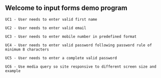 ## Welcome to input forms demo program
```
UC1 - User needs to enter valid first name
```
```
UC2 - User needs to enter valid email
```
```
UC3 - User needs to enter mobile number in predefined format
```
```
UC4 - User needs to enter valid password following password rule of minimum 8 characters
```
```
UC5 - User needs to enter a complete valid password
```
```
UC6 - Use media query so site responsive to different screen size and example
```
